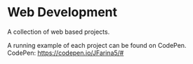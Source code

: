 # Web Development
A collection of web based projects.

A running example of each project can be found on CodePen.  
CodePen: https://codepen.io/JFarina5/#
